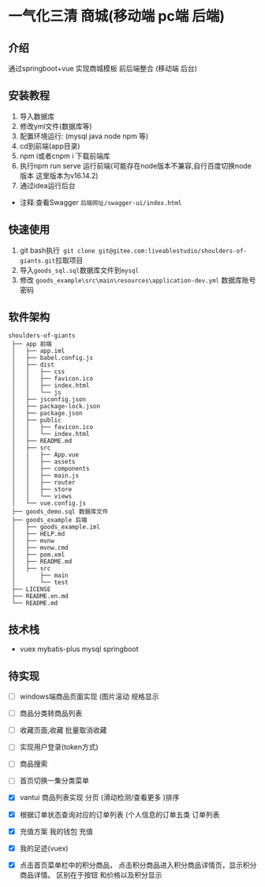 # 一气化三清 商城(移动端 pc端 后端)

## 介绍
通过springboot+vue 实现商城模板 前后端整合 (移动端 后台)




## 安装教程

1.  导入数据库
2.  修改yml文件(数据库等)
3.  配置环境运行: (mysql java node npm 等)
4.  cd到前端(app目录)
5.  npm i或者cnpm i 下载前端库
6.  执行npm run serve 运行前端(可能存在node版本不兼容,自行百度切换node版本 这里版本为v16.14.2)
7.  通过idea运行后台


- 注释:查看Swagger `后端网址/swagger-ui/index.html`

## 快速使用
1. git bash执行` git clone git@gitee.com:liveablestudio/shoulders-of-giants.git`拉取项目
2. 导入`goods_sql.sql`数据库文件到`mysql`
3. 修改 `goods_example\src\main\resources\application-dev.yml` 数据库账号密码






## 软件架构
```
shoulders-of-giants
 ├── app 前端
 │   ├── app.iml
 │   ├── babel.config.js
 │   ├── dist 
 │   │   ├── css
 │   │   ├── favicon.ico
 │   │   ├── index.html
 │   │   └── js
 │   ├── jsconfig.json
 │   ├── package-lock.json
 │   ├── package.json
 │   ├── public
 │   │   ├── favicon.ico
 │   │   └── index.html
 │   ├── README.md
 │   ├── src
 │   │   ├── App.vue
 │   │   ├── assets
 │   │   ├── components
 │   │   ├── main.js
 │   │   ├── router
 │   │   ├── store
 │   │   └── views
 │   └── vue.config.js
 ├── goods_demo.sql 数据库文件
 ├── goods_example 后端
 │   ├── goods_example.iml
 │   ├── HELP.md
 │   ├── mvnw
 │   ├── mvnw.cmd
 │   ├── pom.xml
 │   ├── README.md
 │   ├── src
 │       ├── main
 │       └── test
 ├── LICENSE
 ├── README.en.md
 └── README.md
```


## 技术栈
- vuex mybatis-plus mysql springboot

## 待实现
- [ ]  windows端商品页面实现 (图片滚动 规格显示
- [ ]  商品分类转商品列表
- [ ]  收藏页面,收藏 批量取消收藏
- [ ]  实现用户登录(token方式)
- [ ]  商品搜索
- [ ]  首页切换一集分类菜单
- [x]  vantui 商品列表实现 分页 (滑动检测/查看更多 )排序
- [x]  根据订单状态查询对应的订单列表 (个人信息的订单五类  订单列表
- [x]  充值方案 我的钱包 充值 
- [x]  我的足迹(vuex) 
- [x] 点击首页菜单栏中的积分商品，
  点击积分商品进入积分商品详情页，显示积分商品详情。
  区别在于按钮 和价格以及积分显示


